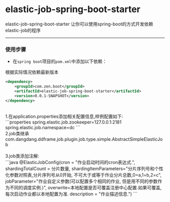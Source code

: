  elastic-job-spring-boot-starter
===================================
 elastic-job-spring-boot-starter
让你可以使用spring-boot的方式开发依赖elastic-job的程序

*****

### 使用步骤

* 在`spring boot`项目的`pom.xml`中添加以下依赖：

根据实际情况依赖最新版本
```xml
<dependency>
    <groupId>com.zen.boot</groupId>
    <artifactId>elastic-job-spring-boot-starter</artifactId>
    <version>0.0.1-SNAPSHOT</version>
</dependency>
```

<br/>
1.在application.properties添加相关配置信息,样例配置如下:
<br/>
```properties
spring.elastic.job.zookeeper=127.0.0.1:2181
spring.elastic.job.namespace=dc
```
<br/>
2.job类继承com.dangdang.ddframe.job.plugin.job.type.simple.AbstractSimpleElasticJob
<br/>
<br/>
3.job类添加注解:
<br/>
```java
@ElasticJobConfig(cron = "作业启动时间的cron表达式.",
                    shardingTotalCount = 分片数量,
                    shardingItemParameters="分片序列号和个性化参数对照表,分片序列号从0开始, 不可大于或等于作业分片总数,0=a,1=b,2=c",
                    jobParameter="作业自定义参数(可以配置多个相同的作业, 但是用不同的参数作为不同的调度实例.)",
                    overwrite=本地配置是否可覆盖注册中心配置.如果可覆盖, 每次启动作业都以本地配置为准.
                    description = "作业描述信息.")
```





